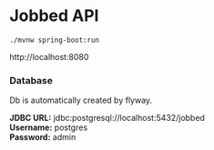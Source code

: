 # Jobbed API

```
./mvnw spring-boot:run
```

http://localhost:8080

### Database

Db is automatically created by flyway.

<b>JDBC URL:</b> jdbc:postgresql://localhost:5432/jobbed<br/>
<b>Username:</b> postgres<br/>
<b>Password:</b> admin <br/>
